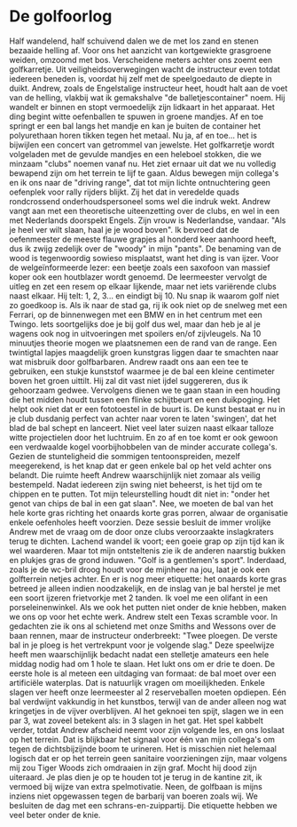 # De golfoorlog

Half wandelend, half schuivend dalen we de met los zand en stenen bezaaide helling af. Voor ons het aanzicht van kortgewiekte grasgroene weiden, omzoomd met bos. Verscheidene meters achter ons zoemt een golfkarretje. Uit veiligheidsoverwegingen wacht de instructeur even totdat iedereen beneden is, voordat hij zelf met de speelgoedauto de diepte in duikt. Andrew, zoals de Engelstalige instructeur heet, houdt halt aan de voet van de helling, vlakbij wat ik gemakshalve "de balletjescontainer" noem. Hij wandelt er binnen en stopt vermoedelijk zijn lidkaart in het apparaat. Het ding begint witte oefenballen te spuwen in groene mandjes. Af en toe springt er een bal langs het mandje en kan je buiten de container het polyurethaan horen tikken tegen het metaal. Nu ja, af en toe... het is bijwijlen een concert van getrommel van jewelste.
Het golfkarretje wordt volgeladen met de gevulde mandjes en een heleboel stokken, die we minzaam "clubs" noemen vanaf nu. Het ziet ernaar uit dat we nu volledig bewapend zijn om het terrein te lijf te gaan. Aldus bewegen mijn collega's en ik ons naar de "driving range", dat tot mijn lichte ontnuchtering geen oefenplek voor rally rijders blijkt. Zij het dat in veredelde quads rondcrossend onderhoudspersoneel soms wel die indruk wekt.
Andrew vangt aan met een theoretische uiteenzetting over de clubs, en wel in een met Nederlands doorspekt Engels. Zijn vrouw is Nederlandse, vandaar. "Als je heel ver wilt slaan, haal je je wood boven". Ik bevroed dat de oefenmeester de meeste flauwe grapjes al honderd keer aanhoord heeft, dus ik zwijg zedelijk over de "woody" in mijn "pants". De benaming van de wood is tegenwoordig sowieso misplaatst, want het ding is van ijzer. Voor de welgeïnformeerde lezer: een beetje zoals een saxofoon van massief koper ook een houtblazer wordt genoemd.
De leermeester vervolgt de uitleg en zet een resem op elkaar lijkende, maar net iets variërende clubs naast elkaar. Hij telt: 1, 2, 3... en eindigt bij 10. Nu snap ik waarom golf niet zo goedkoop is. Als ik naar de stad ga, rij ik ook niet op de snelweg met een Ferrari, op de binnenwegen met een BMW en in het centrum met een Twingo. Iets soortgelijks doe je bij golf dus wel, maar dan heb je al je wagens ook nog in uitvoeringen met spoilers en/of zijvleugels.
Na 10 minuutjes theorie mogen we plaatsnemen een de rand van de range. Een twintigtal lapjes maagdelijk groen kunstgras liggen daar te smachten naar wat misbruik door golfbarbaren. Andrew raadt ons aan een tee te gebruiken, een stukje kunststof waarmee je de bal een kleine centimeter boven het groen uittilt. Hij zal dit vast niet ijdel suggereren, dus ik gehoorzaam gedwee.
Vervolgens dienen we te gaan staan in een houding die het midden houdt tussen een flinke schijtbeurt en een duikpoging. Het helpt ook niet dat er een fototoestel in de buurt is. De kunst bestaat er nu in je club dusdanig perfect van achter naar voren te laten 'swingen', dat het blad de bal schept en lanceert.
Niet veel later suizen naast elkaar talloze witte projectielen door het luchtruim. En zo af en toe komt er ook gewoon een verdwaalde kogel voorbijhobbelen van de minder accurate collega's. Gezien de stunteligheid die sommigen tentoonspreiden, mezelf meegerekend, is het knap dat er geen enkele bal op het veld achter ons belandt. Die ruimte heeft Andrew waarschijnlijk niet zomaar als veilig bestempeld.
Nadat iedereen zijn swing niet beheerst, is het tijd om te chippen en te putten. Tot mijn teleurstelling houdt dit niet in: "onder het genot van chips de bal in een gat slaan". Nee, we moeten de bal van het hele korte gras richting het onaards korte gras porren, alwaar de organisatie enkele oefenholes heeft voorzien. Deze sessie besluit de immer vrolijke Andrew met de vraag om de door onze clubs veroorzaakte inslagkraters terug te dichten. Lachend wandel ik voort; een goeie grap op zijn tijd kan ik wel waarderen. Maar tot mijn ontsteltenis zie ik de anderen naarstig bukken en plukjes gras de grond induwen. "Golf is a gentlemen's sport". Inderdaad, zoals je de wc-bril droog houdt voor de mijnheer na jou, laat je ook een golfterrein netjes achter. En er is nog meer etiquette: het onaards korte gras betreed je alleen indien noodzakelijk, en de inslag van je bal herstel je met een soort ijzeren frietvorkje met 2 tanden. Ik voel me een olifant in een porseleinenwinkel.
Als we ook het putten niet onder de knie hebben, maken we ons op voor het echte werk. Andrew stelt een Texas scramble voor. In gedachten zie ik ons al schietend met onze Smiths and Wessons over de baan rennen, maar de instructeur onderbreekt: "Twee ploegen. De verste bal in je ploeg is het vertrekpunt voor je volgende slag." Deze speelwijze heeft men waarschijnlijk bedacht nadat een stelletje amateurs een hele middag nodig had om 1 hole te slaan. Het lukt ons om er drie te doen.
De eerste hole is al meteen een uitdaging van formaat: de bal moet over een artificiële waterplas. Dat is natuurlijk vragen om moeilijkheden. Enkele slagen ver heeft onze leermeester al 2 reserveballen moeten opdiepen. Eén bal verdwijnt vakkundig in het kunstbos, terwijl van de ander alleen nog wat kringetjes in de vijver overblijven. Al het geknoei ten spijt, slagen we in een par 3, wat zoveel betekent als: in 3 slagen in het gat.
Het spel kabbelt verder, totdat Andrew afscheid neemt voor zijn volgende les, en ons loslaat op het terrein. Dat is blijkbaar het signaal voor één van mijn collega's om tegen de dichtsbijzijnde boom te urineren. Het is misschien niet helemaal logisch dat er op het terrein geen sanitaire voorzieningen zijn, maar volgens mij zou Tiger Woods zich omdraaien in zijn graf. Mocht hij dood zijn uiteraard. Je plas dien je op te houden tot je terug in de kantine zit, ik vermoed bij wijze van extra spelmotivatie.
Neen, de golfbaan is mijns inziens niet opgewassen tegen de barbarij van boeren zoals wij. We besluiten de dag met een schrans-en-zuippartij. Die etiquette hebben we veel beter onder de knie.